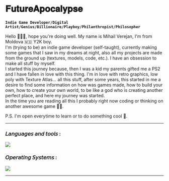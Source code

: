 # 𝐅𝐮𝐭𝐮𝐫𝐞𝐀𝐩𝐨𝐜𝐚𝐥𝐲𝐩𝐬𝐞
 
**`Indie Game Developer/Digital Artist/Genius/Billionaire/Playboy/Philanthropist/Philosopher`**

Hello 🙋🏻‍♂️, hope you're doing well. My name is Mihail Verejan, I'm from Moldova 🇲🇩
Y2K boy. <br /> I'm (trying to be) an indie game developer (self-taught), currently making some games that I saw in my dreams at night,
also all my projects are made from the ground up (textures, models, code, etc.). I have an obsession to make 
all stuff by myself. <br />  I started this journey because, then I was a kid my parents gifted me a PS2 and 
I have fallen in love with this thing. I'm in love with retro graphics, low poly with Texture Atlas... all this stuff, after some years,
this started in me a desire to find some information on how was games made, how to build your own, how to create your own world,
to be like a god who is creating another perfect place, and here my journey was started. <br />
In the time you are reading all this I probably right now coding or thinking on another awesome game 🫶🏼. <br />

P.S. I'm open everytime to learn or to do something cool 🧠.<br />

---

<h3 style="text-align: left;">𝘓𝘢𝘯𝘨𝘶𝘢𝘨𝘦𝘴 𝘢𝘯𝘥 𝘵𝘰𝘰𝘭𝘴 :</h3>

<p align="left">
  <a href="https://skillicons.dev">
    <img src="https://skillicons.dev/icons?i=git,github,lua,md,cs,css,html,py,bash,dotnet,neovim,figma,blender,notion,rider,visualstudio,vscode,svg,unity,unreal" />

  </a>
</p>

<h3 style="text-align: left;">𝘖𝘱𝘦𝘳𝘢𝘵𝘪𝘯𝘨 𝘚𝘺𝘴𝘵𝘦𝘮𝘴 :</h3>
<p align="left">
  <a href="https://skillicons.dev">
    <img src="https://skillicons.dev/icons?i=windows,debian,ubuntu,redhat,apple" />
  </a>
</p>

---
